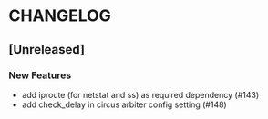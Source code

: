# CHANGELOG

## [Unreleased]

### New Features

- add iproute (for netstat and ss) as required dependency (#143)
- add check_delay in circus arbiter config setting (#148)


